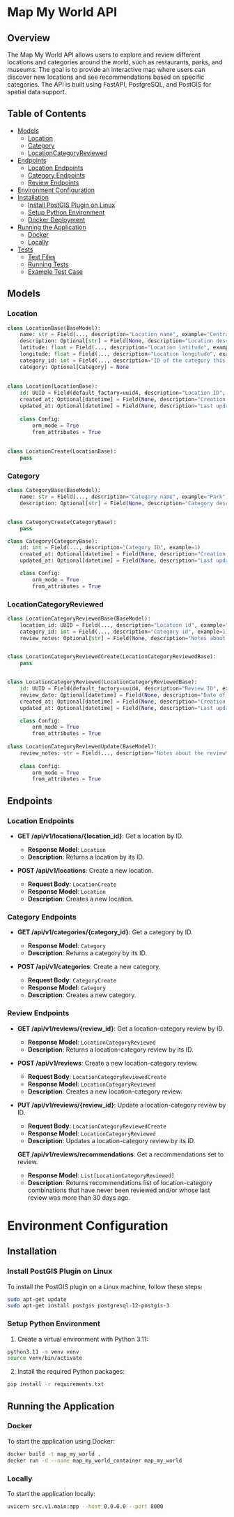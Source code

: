 # Map My World API

## Overview

The Map My World API allows users to explore and review different locations and categories around the world, such as restaurants, parks, and museums. The goal is to provide an interactive map where users can discover new locations and see recommendations based on specific categories. The API is built using FastAPI, PostgreSQL, and PostGIS for spatial data support.

## Table of Contents

- [Models](#models)
  - [Location](#location)
  - [Category](#category)
  - [LocationCategoryReviewed](#locationcategoryreviewed)
- [Endpoints](#endpoints)
  - [Location Endpoints](#location-endpoints)
  - [Category Endpoints](#category-endpoints)
  - [Review Endpoints](#review-endpoints)
- [Environment Configuration](#environment-configuration)
- [Installation](#installation)
  - [Install PostGIS Plugin on Linux](#install-postgis-plugin-on-linux)
  - [Setup Python Environment](#setup-python-environment)
  - [Docker Deployment](#docker-deployment)
- [Running the Application](#running-the-application)
  - [Docker](#docker)
  - [Locally](#locally)
- [Tests](#tests)
  - [Test Files](#test-files)
  - [Running Tests](#running-tests)
  - [Example Test Case](#example-test-case)

## Models

### Location

```python
class LocationBase(BaseModel):
    name: str = Field(..., description="Location name", example="Central Park")
    description: Optional[str] = Field(None, description="Location description", example="A large public park in Madrid city")
    latitude: float = Field(..., description="Location latitude", example=40.785091)
    longitude: float = Field(..., description="Location longitude", example=-73.968285)
    category_id: int = Field(..., description="ID of the category this location belongs to", example=1)
    category: Optional[Category] = None
    
    
class Location(LocationBase):
    id: UUID = Field(default_factory=uuid4, description="Location ID", example="123e4567-e89b-12d3-a456-426614174000")
    created_at: Optional[datetime] = Field(None, description="Creation timestamp", example="2024-01-01T00:00:00Z")
    updated_at: Optional[datetime] = Field(None, description="Last update timestamp", example="2024-01-02T00:00:00Z")
    
    class Config:
        orm_mode = True
        from_attributes = True
    
    
class LocationCreate(LocationBase):
    pass
```

### Category

```python
class CategoryBase(BaseModel):
    name: str = Field(..., description="Category name", example="Park")
    description: Optional[str] = Field(None, description="Category description", example="A category for public parks")


class CategoryCreate(CategoryBase):
    pass

class Category(CategoryBase):
    id: int = Field(..., description="Category ID", example=1)
    created_at: Optional[datetime] = Field(None, description="Creation timestamp", example="2024-01-01T00:00:00Z")
    updated_at: Optional[datetime] = Field(None, description="Last update timestamp", example="2024-01-02T00:00:00Z")

    class Config:
        orm_mode = True
        from_attributes = True
```

### LocationCategoryReviewed

```python
class LocationCategoryReviewedBase(BaseModel):
    location_id: UUID = Field(..., description="Location id", example="123e4567-e89b-12d3-a456-426614174000")
    category_id: int = Field(..., description="Category id", example=1)
    review_notes: Optional[str] = Field(None, description="Notes about the review", example="Checked and verified.")


class LocationCategoryReviewedCreate(LocationCategoryReviewedBase):
    pass


class LocationCategoryReviewed(LocationCategoryReviewedBase):
    id: UUID = Field(default_factory=uuid4, description="Review ID", example="123e4567-e89b-12d3-a456-426614174000")
    review_date: Optional[datetime] = Field(None, description="Date of the review", example="2024-01-01T00:00:00Z")
    created_at: Optional[datetime] = Field(None, description="Creation timestamp", example="2024-01-01T00:00:00Z")
    updated_at: Optional[datetime] = Field(None, description="Last update timestamp", example="2024-01-02T00:00:00Z")

    class Config:
        orm_mode = True
        from_attributes = True
        
class LocationCategoryReviewedUpdate(BaseModel):
    review_notes: str = Field(..., description="Notes about the review", example="Checked and verified.")
    
    class Config:
        orm_mode = True
        from_attributes = True
```

## Endpoints

### Location Endpoints
  
- **GET /api/v1/locations/{location_id}**: Get a location by ID.
  - **Response Model**: `Location`
  - **Description**: Returns a location by its ID.
  
- **POST /api/v1/locations**: Create a new location.
  - **Request Body**: `LocationCreate`
  - **Response Model**: `Location`
  - **Description**: Creates a new location.

### Category Endpoints
  
- **GET /api/v1/categories/{category_id}**: Get a category by ID.
  - **Response Model**: `Category`
  - **Description**: Returns a category by its ID.
  
- **POST /api/v1/categories**: Create a new category.
  - **Request Body**: `CategoryCreate`
  - **Response Model**: `Category`
  - **Description**: Creates a new category.

### Review Endpoints

- **GET /api/v1/reviews/{review_id}**: Get a location-category review by ID.
  - **Response Model**: `LocationCategoryReviewed`
  - **Description**: Returns a location-category review by its ID.
  
- **POST /api/v1/reviews**: Create a new location-category review.
  - **Request Body**: `LocationCategoryReviewedCreate`
  - **Response Model**: `LocationCategoryReviewed`
  - **Description**: Creates a new location-category review.
  
- **PUT /api/v1/reviews/{review_id}**: Update a location-category review by ID.
  - **Request Body**: `LocationCategoryReviewedCreate`
  - **Response Model**: `LocationCategoryReviewed`
  - **Description**: Updates a location-category review by its ID.

  **GET /api/v1/reviews/recommendations**: Get a recommendations set to review.
  - **Response Model**: `List[LocationCategoryReviewed]`
  - **Description**: Returns recommendations list of location-category combinations that 
  have never been reviewed and/or whose last review was more than 30 days ago.
  

# Environment Configuration

## Installation

### Install PostGIS Plugin on Linux

To install the PostGIS plugin on a Linux machine, follow these steps:

```sh
sudo apt-get update
sudo apt-get install postgis postgresql-12-postgis-3
```

### Setup Python Environment

1. Create a virtual environment with Python 3.11:

```sh
python3.11 -m venv venv
source venv/bin/activate
```

2. Install the required Python packages:

```sh
pip install -r requirements.txt
```

## Running the Application

### Docker
To start the application using Docker:

```sh
docker build -t map_my_world .
docker run -d --name map_my_world_container map_my_world
```
### Locally
To start the application locally:
```sh
uvicorn src.v1.main:app --host 0.0.0.0 --port 8000
```

